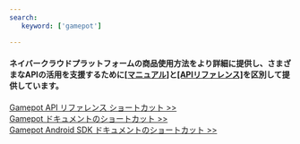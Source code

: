 ```yaml
---
search:
   keyword: ['gamepot']

---
```


#### **ネイバークラウドプラットフォームの商品使用方法をより詳細に提供し、さまざまなAPIの活用を支援するために<a href="https://guide.ncloud-docs.com/docs/ja/home" target="_blank">[マニュアル]</a>と<a href="https://api.ncloud-docs.com/docs/ja/home" target="_blank">[APIリファレンス]</a>を区別して提供しています。**

<a href="https://api.ncloud-docs.com/docs/ja/game-gamepot" target="_blank">Gamepot API リファレンス ショートカット >></a><br />
<a href="https://guide.ncloud-docs.com/docs/ja/game-gamepot-overview" target="_blank">Gamepot ドキュメントのショートカット >></a><br />
<a href="https://guide.ncloud-docs.com/docs/ja/game-gamepotandroid" target="_blank">Gamepot Android SDK ドキュメントのショートカット >></a>